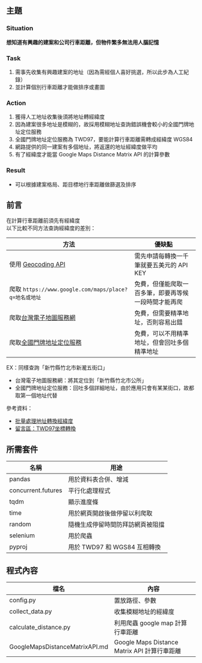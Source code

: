 ## 主題
### Situation
**想知道有興趣的建案和公司行車距離，但物件繁多無法用人腦記憶**
### Task
1. 需事先收集有興趣建案的地址（因為需經個人喜好挑選，所以此步為人工紀錄）
2. 並計算個別行車距離才能做排序或畫圖
### Action
1. 獲得人工地址收集後須將地址轉經緯度
2. 因為建案很多地址是模糊的，故採用模糊地址查詢錯誤機會較小的全國門牌地址定位服務
3. 全國門牌地址定位服務為 TWD97，要能計算行車距離需轉成經緯度 WGS84
4. 網路提供的同一建案有多個地址，將返還的地址經緯度做平均
5. 有了經緯度才能當  Google Maps Distance Matrix API 的計算參數 
### Result
* 可以根據建案格局、距目標地行車距離做篩選及排序

## 前言
在計算行車距離前須先有經緯度  
以下比較不同方法查詢經緯度的差別：

|方法|優缺點|
|----|----|
|使用 [Geocoding API](http://g.co/dev/maps-no-account)| 需先申請每轉換一千筆就要五美元的 API KEY|
|爬取 `https://www.google.com/maps/place?q=地名或地址` |免費，但僅能爬取一百多筆，即要再等候一段時間才能再爬|
|爬取[台灣電子地圖服務網](https://www.map.com.tw/)|免費，但需要精準地址，否則容易出錯|
|爬取[全國門牌地址定位服務](https://tgos.nat.gov.tw/TGOS/Web/Address/TGOS_Address.aspx)|免費，可以不用精準地址，但會回吐多個精準地址|
  
EX：同樣查詢「新竹縣竹北市新瀧五街口」
* 台灣電子地圖服務網：將其定位到「新竹縣竹北市公所」
* 全國門牌地址定位服務：回吐多個詳細地址，由於應用只會有某某街口，故都取第一個地址代替

參考資料：
* [批量處理地址轉換經緯度](https://medium.com/%E8%8A%B1%E5%93%A5%E7%9A%84%E5%A5%87%E5%B9%BB%E6%97%85%E7%A8%8B/geocoding-%E6%89%B9%E9%87%8F%E8%99%95%E7%90%86%E5%9C%B0%E5%9D%80%E8%BD%89%E6%8F%9B%E7%B6%93%E7%B7%AF%E5%BA%A6-721ab2564c88)
* [留言區：TWD97坐標轉換](http://fyyang.blogspot.com/2012/09/python-twd97.html)

## 所需套件
|名稱|用途|
|----|----|
|pandas|用於資料表合併、增減|
|concurrent.futures|平行化處理程式|
|tqdm|顯示進度條|
|time|用於網頁開啟後做停留以利爬取|
|random|隨機生成停留時間防拜訪網頁被阻擋|
|selenium|用於爬蟲|
|pyproj|用於 TWD97 和 WGS84 互相轉換|

## 程式內容
|檔名|內容|
|----|----|
|config.py|置放路徑、參數|
|collect_data.py|收集模糊地址的經緯度|
|calculate_distance.py|利用爬蟲 google map 計算行車距離|
|GoogleMapsDistanceMatrixAPI.md|Google Maps Distance Matrix API 計算行車距離|


